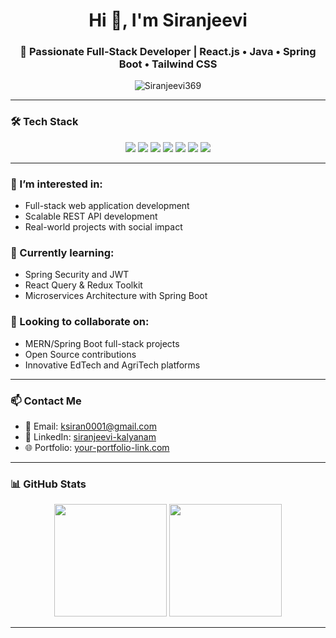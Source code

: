 <h1 align="center">Hi 👋, I'm Siranjeevi</h1>
<h3 align="center">🚀 Passionate Full-Stack Developer | React.js • Java • Spring Boot • Tailwind CSS</h3>

<p align="center">
  <img src="https://komarev.com/ghpvc/?username=Siranjeevi369&label=Profile%20views&color=0e75b6&style=flat" alt="Siranjeevi369" />
</p>

---

### 🛠️ Tech Stack

<p align="center">
  <img src="https://img.shields.io/badge/Frontend-ReactJS-blue?style=for-the-badge&logo=react" />
  <img src="https://img.shields.io/badge/Backend-Java-informational?style=for-the-badge&logo=java" />
  <img src="https://img.shields.io/badge/Framework-SpringBoot-success?style=for-the-badge&logo=springboot" />
  <img src="https://img.shields.io/badge/Styling-TailwindCSS-blueviolet?style=for-the-badge&logo=tailwind-css" />
  <img src="https://img.shields.io/badge/Language-JavaScript-yellow?style=for-the-badge&logo=javascript" />
  <img src="https://img.shields.io/badge/Markup-HTML5-orange?style=for-the-badge&logo=html5" />
  <img src="https://img.shields.io/badge/Stylesheet-CSS3-9cf?style=for-the-badge&logo=css3" />
</p>

---

### 👀 I’m interested in:
- Full-stack web application development  
- Scalable REST API development  
- Real-world projects with social impact

### 🌱 Currently learning:
- Spring Security and JWT  
- React Query & Redux Toolkit  
- Microservices Architecture with Spring Boot

### 🤝 Looking to collaborate on:
- MERN/Spring Boot full-stack projects  
- Open Source contributions  
- Innovative EdTech and AgriTech platforms

---

### 📫 Contact Me
- 📧 Email: [ksiran0001@gmail.com](mailto:ksiran0001@gmail.com)  
- 🔗 LinkedIn: [siranjeevi-kalyanam](https://www.linkedin.com/in/siranjeevi-kalyanam-b00744226/)  
- 🌐 Portfolio: [your-portfolio-link.com](https://your-portfolio-link.com)

---

### 📊 GitHub Stats

<p align="center">
  <img src="https://github-readme-stats.vercel.app/api?username=Siranjeevi369&show_icons=true&theme=radical" height="180" />
  <img src="https://github-readme-stats.vercel.app/api/top-langs/?username=Siranjeevi369&layout=compact&theme=radical" height="180"/>
</p>

---

<!---
Siranjeevi369/Siranjeevi369 is a ✨ special ✨ repository because its `README.md` (this file) appears on your GitHub profile.
You can click the Preview link to take a look at your changes.
--->
